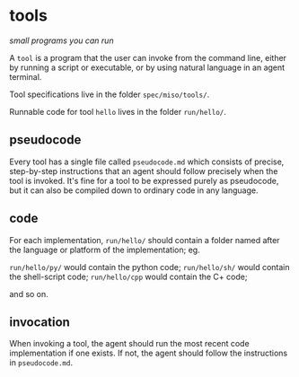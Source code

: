 # tools
*small programs you can run*

A `tool` is a program that the user can invoke from the command line, either by running a script or executable, or by using natural language in an agent terminal.

Tool specifications live in the folder `spec/miso/tools/`.

Runnable code for tool `hello` lives in the folder `run/hello/`.

## pseudocode

Every tool has a single file called `pseudocode.md` which consists of precise, step-by-step instructions that an agent should follow precisely when the tool is invoked. It's fine for a tool to be expressed purely as pseudocode, but it can also be compiled down to ordinary code in any language.

## code

For each implementation, `run/hello/` should contain a folder named after the language or platform of the implementation; eg.

`run/hello/py/` would contain the python code;
`run/hello/sh/` would contain the shell-script code;
`run/hello/cpp` would contain the C+ code;

and so on.

## invocation

When invoking a tool, the agent should run the most recent code implementation if one exists. If not, the agent should follow the instructions in `pseudocode.md`.
